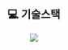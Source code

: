 <div align="center">
  <h2>💻 기술스택</h2>
  <img src="https://img.shields.io/badge/React-61DAFB?style=for-the-badge&logo=React&logoColor=white">
</div>
